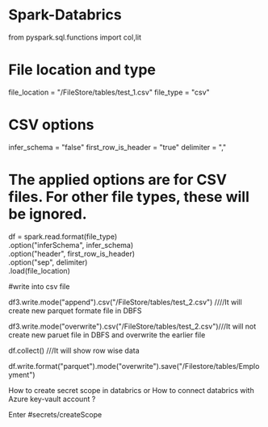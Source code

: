 # Spark-Databrics

from pyspark.sql.functions import col,lit
# File location and type
file_location = "/FileStore/tables/test_1.csv"
file_type = "csv"

# CSV options
infer_schema = "false"
first_row_is_header = "true"
delimiter = ","

# The applied options are for CSV files. For other file types, these will be ignored.
df = spark.read.format(file_type) \
  .option("inferSchema", infer_schema) \
  .option("header", first_row_is_header) \
  .option("sep", delimiter) \
  .load(file_location)


#write into csv file 

df3.write.mode("append").csv("/FileStore/tables/test_2.csv") ////It will create new parquet formate file in DBFS 

df3.write.mode("overwrite").csv("/FileStore/tables/test_2.csv")///It will not create new paruet file in DBFS and overwrite the earlier file 

df.collect() ///It will show row wise data 

df.write.format("parquet").mode("overwrite").save("/Filestore/tables/Employment")

How to create secret scope in databrics or How to connect databrics with Azure key-vault account ?

Enter #secrets/createScope
